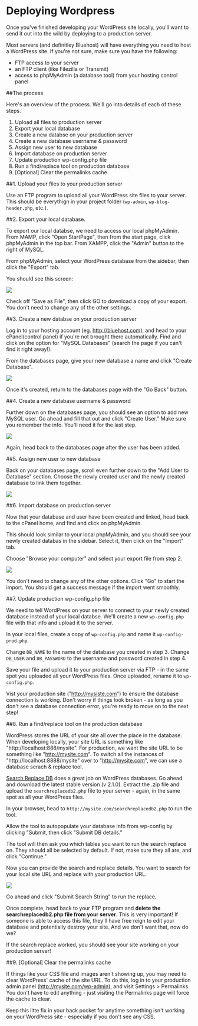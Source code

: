 # Deploying Wordpress

Once you've finished developing your WordPress site locally, you'll want to send it out into the wild by deploying to a production server.

Most servers (and definitley Bluehost) will have everything you need to host a WordPress site. If you're not sure, make sure you have the following:

* FTP access to your server
* an FTP client (like Filezilla or Transmit)
* access to phpMyAdmin (a database tool) from your hosting control panel

##The process 

Here's an overview of the process. We'll go into details of each of these steps.

1. Upload all files to production server
2. Export your local database
3. Create a new databse on your production server
4. Create a new database username & password 
5. Assign new user to new database
6. Import database on production server
7. Update production wp-config.php file
8. Run a find/replace tool on production database
9. [Optional] Clear the permalinks cache

##1. Upload your files to your production server

Use an FTP program to upload all your WordPress site files to your server. This should be everythign in your project folder (`wp-admin`, `wp-blog-header.php`, etc.).

##2. Export your local database.

To export our local databse, we need to access our local phpMyAdmin. 
From MAMP, click "Open StartPage", then from the start page, click phpMyAdmin in the top bar. From XAMPP, click the "Admin" button to the right of MySQL.

From phpMyAdmin, select your WordPress database from the sidebar, then click the "Export" tab.

You should see this screen:

![](http://f.cl.ly/items/3q0t0s0I3k3j0L181C3U/exportDB.png)

Check off "Save as File", then click GO to download a copy of your export. You don't need to change any of the other settings.

##3. Create a new databse on your production server

Log in to your hosting account (eg. <http://bluehost.com>), and head to your cPanel(control panel) if you're not brought there automatically.  Find and click on the option for "MySQL Databases" (search the page if you can't find it right away!).

From the databases page, give your new database a name and click "Create Database". 

![](http://cl.ly/image/0x0T1W2N3N0m/Screen%20Shot%202014-03-06%20at%207.27.57%20PM.png)

Once it's created, return to the databases page with the "Go Back" button.

##4. Create a new database username & password 

Further down on the databases page, you should see an option to add new MySQL user.  Go ahead and fill that out and click "Create User." Make sure you remember the info. You'll need it for the last step.

![](http://cl.ly/image/402s1K443L3i/Screen%20Shot%202014-03-06%20at%207.31.57%20PM.png)

Again, head back to the databases page after the user has been added.

##5. Assign new user to new database

Back on your databases page, scroll even further down to the "Add User to Database" section. Choose the newly created user and the newly created database to link them together.

![](http://cl.ly/image/1I3d1C3Z0f2v/Screen%20Shot%202014-03-06%20at%207.41.12%20PM.png)

##6. Import database on production server

Now that your database and user have been created and linked, head back to the cPanel home, and find and click on phpMyAdmin.

This should look similar to your local phpMyAdmin, and you should see your newly created databas in the sidebar.  Select it, then click on the "Import" tab.

Choose "Browse your computer" and select your export file from step 2.

![](http://cl.ly/image/341i37070m1E/Screen%20Shot%202014-03-06%20at%207.45.36%20PM.png)

You don't need to change any of the other options. Click "Go" to start the import. You should get a success message if the import went smoothly.

##7. Update production wp-config.php file

We need to tell WordPress on your server to connect to your newly created database instead of your local databse. We'll create a new `wp-config.php` file with that info and upload it to the server.

In your local files, create a copy of `wp-config.php` and name it `wp-config-prod.php`.

Change `DB_NAME` to the name of the database you created in step 3.
Change `DB_USER` and `DB_PASSWORD` to the username and password created in step 4.

Save your file and upload it to your production server via FTP - in the same spot you uploaded all your WordPress files. Once uploaded, rename it to `wp-config.php`.

Vist your production site ("http://mysiste.com") to ensure the database connection is working. Don't worry if things look broken - as long as you don't see a database connection error, you're ready to move on to the next step!


##8. Run a find/replace tool on the production database

WordPress stores the URL of your site all over the place in the database.  When developing locally, your site URL is something like "http://localhost:888/mysite". For production, we want the site URL to be something like "http://mysite.com".  To switch all the instances of "http://localhost:8888/mysite" over to "http://mysite.com", we can use a database serach & replace tool.

[Search Replace DB](https://interconnectit.com/products/search-and-replace-for-wordpress-databases/) does a great job on WordPress databases. Go ahead and download the latest stable version (v 2.1.0). Extract the .zip file and upload the `searchreplacedb2.php` file to your server - again, in the same spot as all your WordPress files.

In your browser, head to `http://mysite.com/searchreplacedb2.php` to run the tool.

Allow the tool to autopopulate your database info from wp-config by clicking "Submit, then click "Submit DB details."

The tool will then ask you which tables you want to run the search replace on. They should all be selected by default. If not, make sure they all are, and click "Continue."

Now you can provide the search and replace details. You want to search for your local site URL and replace with your production URL.

![](http://cl.ly/image/0Z2Y3P1o3g16/Screen%20Shot%202014-03-06%20at%208.14.56%20PM.png)

Go ahead and click "Submit Search String" to run the replace.

Once complete, head back to your FTP program and **delete the searchreplacedb2.php file from your server**. This is very important! If someone is able to access this file, they'll have free reign to edit your database and potentially destroy your site. And we don't want that, now do we?

If the search replace worked, you should see your site working on your production server!

##9. [Optional] Clear the permalinks cache

If things like your CSS file and images aren't showing up, you may need to clear WordPress' cache of the site URL.  To do this, log in to your production admin panel (http://mysite.com/wp-admin), and visit Settings > Permalinks. You don't have to edit anything - just visiting the Permalinks page will force the cache to clear.

Keep this litte fix in your back pocket for anytime something isn't working on your WordPress site - especially if you don't see any CSS.


<!-- removed for now - I think this is too complex
### Using Git

Whenever you make changes to your local/development environment you will need to use FTP to update the production/live environment. This can get tedious, you might forget what changes need to be updated, etc. This is where Git comes in handy. Git is a version control system that is already part  of your workflow.

One way to use git is by installing Git-FTP:
https://github.com/git-ftp/git-ftp

Since you will not be updating any Wordpress files outside of the wp-content folder it's safe to initialize this folder as a git repo. Then set up git-ftp to push to `ftp://host.example.com/public_html/<wordpress_folder>/wp-content`.

The git repo has all of the instructions that you need to get this up and running. 

**Pro-tip**: Once you have git-ftp installed you can use `git config git-ftp` to set up some defaults so that you don't have to specific the ftp password, username and path every time you push. Have a look at the documentation here: https://github.com/git-ftp/git-ftp/blob/develop/man/git-ftp.1.md.

-->